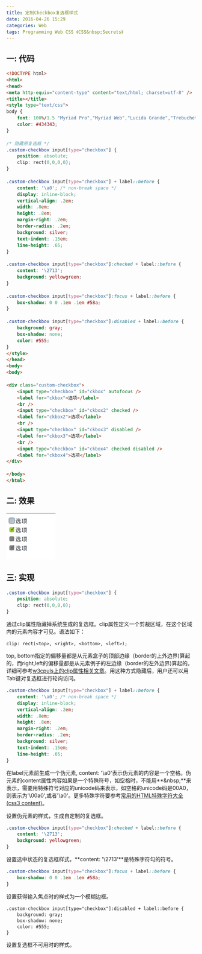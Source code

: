 ```yaml
---
title: 定制Checkbox复选框样式
date: 2016-04-26 15:29
categories: Web
tags: Programming Web CSS 《CSS&nbsp;Secrets》
---
```


## 一: 代码

```html
<!DOCTYPE html>
<html>
<head>
<meta http-equiv="content-type" content="text/html; charset=utf-8" />
<title></title>
<style type="text/css">
body {
	font: 100%/1.5 "Myriad Pro","Myriad Web","Lucida Grande","Trebuchet MS","Tahoma","Helvetica","Arial",sans-serif;
	color: #434343;
}

/* 隐藏原复选框 */
.custom-checkbox input[type="checkbox"] { 
    position: absolute;
    clip: rect(0,0,0,0);
}

.custom-checkbox input[type="checkbox"] + label::before {
    content: '\a0'; /* non-break space */
    display: inline-block;
    vertical-align: .2em;
    width: .8em;
    height: .8em;
    margin-right: .2em;
    border-radius: .2em;
    background: silver;
    text-indent: .15em;
    line-height: .65;
}

.custom-checkbox input[type="checkbox"]:checked + label::before {
    content: '\2713';
    background: yellowgreen;
}

.custom-checkbox input[type="checkbox"]:focus + label::before {
    box-shadow: 0 0 .1em .1em #58a;
}

.custom-checkbox input[type="checkbox"]:disabled + label::before {
    background: gray;
    box-shadow: none;
    color: #555;
}
</style>
</head>
<body>
<body>

<div class="custom-checkbox">
    <input type="checkbox" id="ckbox" autofocus />
    <label for="ckbox">选项</label>
    <br />
    <input type="checkbox" id="ckbox2" checked />
    <label for="ckbox2">选项</label>
    <br />
    <input type="checkbox" id="ckbox3" disabled />
    <label for="ckbox3">选项</label>
    <br />
    <input type="checkbox" id="ckbox4" checked disabled />
    <label for="ckbox4">选项</label>
</div>

</body>
</html>
```


## 二: 效果

![image](/assets/images/css-checkboxes.png)


## 三: 实现

```css
.custom-checkbox input[type="checkbox"] { 
    position: absolute;
    clip: rect(0,0,0,0);
}
```
通过clip属性隐藏掉系统生成的复选框。clip属性定义一个剪裁区域，在这个区域内的元素内容才可见。语法如下：
```
clip: rect(<top>, <right>, <bottom>, <left>);
```
top, bottom指定的偏移量都是从元素盒子的顶部边缘（border的上外边界)算起的，而right,left的偏移量都是从元素例子的左边缘（border的左外边界)算起的。详细可参考[w3cpuls上的clip属性相关文章](http://www.w3cplus.com/css3/clip.html)。用这种方式隐藏后，用户还可以用Tab键对复选框进行轮询访问。


```css
.custom-checkbox input[type="checkbox"] + label::before {
    content: '\a0'; /* non-break space */
    display: inline-block;
    vertical-align: .2em;
    width: .8em;
    height: .8em;
    margin-right: .2em;
    border-radius: .2em;
    background: silver;
    text-indent: .15em;
    line-height: .65;
}
```
在label元素前生成一个伪元素, content: '\a0'表示伪元素的内容是一个空格。伪元素的content属性内容如果是一个特殊符号，如空格时，不能用**&amp;nbsp;**来表示，需要用特殊符号对应的unicode码来表示，如空格的unicode码是00A0，则表示为'\00a0',或者'\a0'。更多特殊字符要参考[常用的HTML特殊字符大全(css3 content)](http://www.phpjz.cn/web/201311/1700.html)。

设置伪元素的样式，生成自定制的复选框。

```css
.custom-checkbox input[type="checkbox"]:checked + label::before {
    content: '\2713';
    background: yellowgreen;
}
```

设置选中状态的复选框样式，**content: '\2713'**是特殊字符勾的符号。 

```css
.custom-checkbox input[type="checkbox"]:focus + label::before {
    box-shadow: 0 0 .1em .1em #58a;
}
```
设置获得输入焦点时的样式为一个模糊边框。

```
.custom-checkbox input[type="checkbox"]:disabled + label::before {
    background: gray;
    box-shadow: none;
    color: #555;
}
```

设置复选框不可用时的样式。
